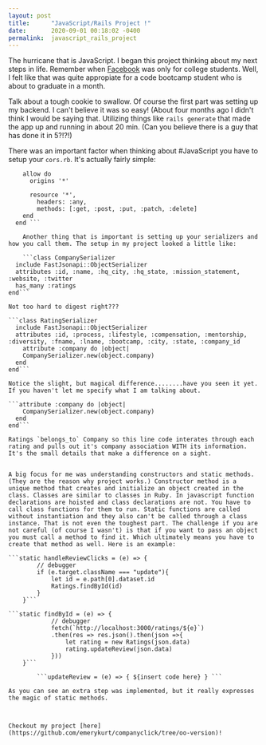 ```yaml
---
layout: post
title:      "JavaScript/Rails Project !"
date:       2020-09-01 00:18:02 -0400
permalink:  javascript_rails_project
---
```




The hurricane that is JavaScript. I began this project thinking about my next steps in life. Remember when [Facebook](http://www.facebook.com) was only for college students. Well, I felt like that was quite appropiate for a code bootcamp student who is about to graduate in a month. 

Talk about a tough cookie to swallow. Of course the first part was setting up my backend. I can't believe it was so easy! (About four months ago I didn't think I would be saying that. Utilizing things like `rails generate` that made the app up and running in about 20 min. (Can you believe there is a guy that has done it in 5?!?!)

There was an important factor when thinking about #JavaScript you have to setup your `cors.rb`. It's actually fairly simple:

``` Rails.application.config.middleware.insert_before 0, Rack::Cors do
    allow do
      origins '*'
  
      resource '*',
        headers: :any,
        methods: [:get, :post, :put, :patch, :delete]
    end
  end ``` 
	
	Another thing that is important is setting up your serializers and how you call them. The setup in my project looked a little like:
	
	```class CompanySerializer
  include FastJsonapi::ObjectSerializer
  attributes :id, :name, :hq_city, :hq_state, :mission_statement, :website, :twitter
  has_many :ratings
end```

Not too hard to digest right???

```class RatingSerializer
  include FastJsonapi::ObjectSerializer
  attributes :id, :process, :lifestyle, :compensation, :mentorship, :diversity, :fname, :lname, :bootcamp, :city, :state, :company_id
	attribute :company do |object|
    CompanySerializer.new(object.company)
  end
end```

Notice the slight, but magical difference........have you seen it yet. If you haven't let me specify what I am talking about.

```attribute :company do |object|
    CompanySerializer.new(object.company)
  end
end```

Ratings `belongs_to` Company so this line code interates through each rating and pulls out it's company association WITH its information. It's the small details that make a difference on a sight. 


A big focus for me was understanding constructors and static methods. (They are the reason why project works.) Constructor method is a unique method that creates and initialize an object created in the class. Classes are similar to classes in Ruby. In javascript function declarations are hoisted and class declarations are not. You have to call class functions for them to run. Static functions are called without instantiation and they also can't be called through a class instance. That is not even the toughest part. The challenge if you are not careful (of course I wasn't) is that if you want to pass an object you must call a method to find it. Which ultimately means you have to create that method as well. Here is an example:

```static handleReviewClicks = (e) => {
        // debugger
        if (e.target.className === "update"){
            let id = e.path[0].dataset.id
            Ratings.findById(id)
        }
    }``` 
		
```static findById = (e) => {
            // debugger
            fetch(`http://localhost:3000/ratings/${e}`)
            .then(res => res.json().then(json =>{
                let rating = new Ratings(json.data)
                rating.updateReview(json.data)
            }))
    }```
		
		```updateReview = (e) => { ${insert code here} } ```

As you can see an extra step was implemented, but it really expresses the magic of static methods.
		
		

Checkout my project [here](https://github.com/emerykurt/companyclick/tree/oo-version)!

